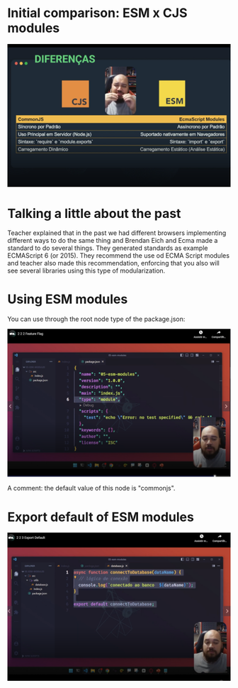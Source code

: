 # Initial comparison: ESM x CJS modules

![comparision-cjs-x-esm](images/comparision-cjs-x-esm.png)


# Talking a little about the past

Teacher explained that in the past we had different browsers implementing different ways to do the same thing and Brendan Eich and Ecma made a standard to do several things. They generated standards as example ECMAScript 6 (or 2015). They recommend the use od ECMA Script modules and teacher also made this recommendation, enforcing that you also will see several libraries using this type of modularization.


# Using ESM modules

You can use through the root node type of the package.json:

![using-esm-modules](images/using-esm-modules.png)

A comment: the default value of this node is "commonjs".


# Export default of ESM modules

![export default of ESM modules](images/export-default-esm-modules.png)
